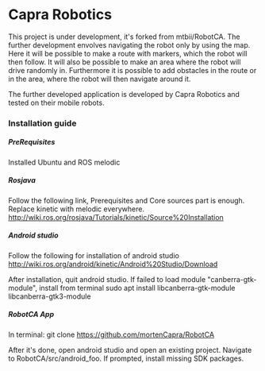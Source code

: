 # Capra Robotics
This project is under development, it's forked from mtbii/RobotCA. The further development envolves navigating the robot only by using the map. Here it will be possible to make a route with markers, which the robot will then follow. It will also be possible to make an area where the robot will drive randomly in. Furthermore it is possible to add obstacles in the route or in the area, where the robot will then navigate around it.

The further developed application is developed by Capra Robotics and tested on their mobile robots.

### Installation guide
##### PreRequisites
Installed Ubuntu and ROS melodic

##### Rosjava
Follow the following link, Prerequisites and Core sources part is enough. Replace kinetic with melodic everywhere.
http://wiki.ros.org/rosjava/Tutorials/kinetic/Source%20Installation

##### Android studio
Follow the following for installation of android studio
http://wiki.ros.org/android/kinetic/Android%20Studio/Download

After installation, quit android studio.
If failed to load module "canberra-gtk-module", install from terminal
sudo apt install libcanberra-gtk-module libcanberra-gtk3-module

##### RobotCA App
In terminal:
git clone https://github.com/mortenCapra/RobotCA

After it's done, open android studio and open an existing project. Navigate to RobotCA/src/android_foo.
If prompted, install missing SDK packages.
